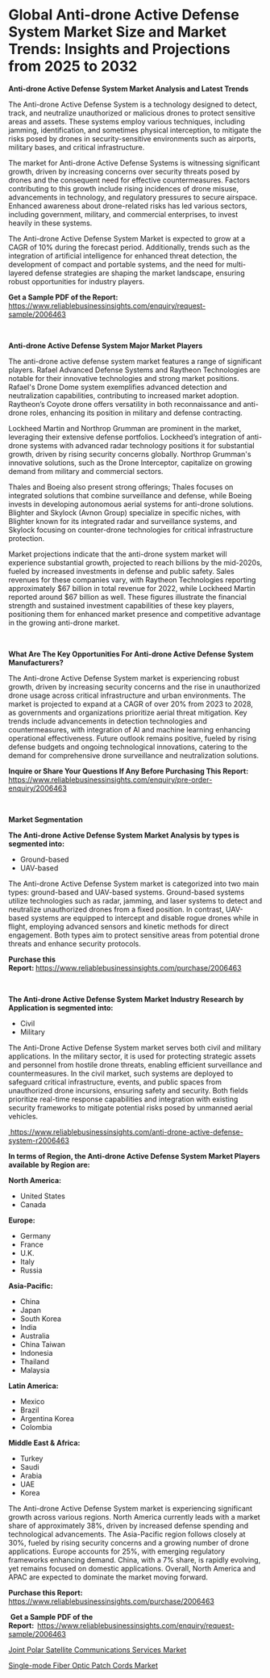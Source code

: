 <p><h1>Global Anti-drone Active Defense System Market Size and Market Trends: Insights and Projections from 2025 to 2032</h1></p><p><strong>Anti-drone Active Defense System Market Analysis and Latest Trends</strong></p>
<p><p>The Anti-drone Active Defense System is a technology designed to detect, track, and neutralize unauthorized or malicious drones to protect sensitive areas and assets. These systems employ various techniques, including jamming, identification, and sometimes physical interception, to mitigate the risks posed by drones in security-sensitive environments such as airports, military bases, and critical infrastructure.</p><p>The market for Anti-drone Active Defense Systems is witnessing significant growth, driven by increasing concerns over security threats posed by drones and the consequent need for effective countermeasures. Factors contributing to this growth include rising incidences of drone misuse, advancements in technology, and regulatory pressures to secure airspace. Enhanced awareness about drone-related risks has led various sectors, including government, military, and commercial enterprises, to invest heavily in these systems.</p><p>The Anti-drone Active Defense System Market is expected to grow at a CAGR of 10% during the forecast period. Additionally, trends such as the integration of artificial intelligence for enhanced threat detection, the development of compact and portable systems, and the need for multi-layered defense strategies are shaping the market landscape, ensuring robust opportunities for industry players.</p></p>
<p><strong>Get a Sample PDF of the Report:&nbsp;</strong> <a href="https://www.reliablebusinessinsights.com/enquiry/request-sample/2006463?utm_campaign=96&utm_medium=2&utm_source=Github&utm_content=ia&utm_term=15022025&utm_id=anti-drone-active-defense-system">https://www.reliablebusinessinsights.com/enquiry/request-sample/2006463</a></p>
<p>&nbsp;</p>
<p><strong>Anti-drone Active Defense System Major Market Players</strong></p>
<p><p>The anti-drone active defense system market features a range of significant players. Rafael Advanced Defense Systems and Raytheon Technologies are notable for their innovative technologies and strong market positions. Rafael's Drone Dome system exemplifies advanced detection and neutralization capabilities, contributing to increased market adoption. Raytheon’s Coyote drone offers versatility in both reconnaissance and anti-drone roles, enhancing its position in military and defense contracting.</p><p>Lockheed Martin and Northrop Grumman are prominent in the market, leveraging their extensive defense portfolios. Lockheed’s integration of anti-drone systems with advanced radar technology positions it for substantial growth, driven by rising security concerns globally. Northrop Grumman's innovative solutions, such as the Drone Interceptor, capitalize on growing demand from military and commercial sectors.</p><p>Thales and Boeing also present strong offerings; Thales focuses on integrated solutions that combine surveillance and defense, while Boeing invests in developing autonomous aerial systems for anti-drone solutions. Blighter and Skylock (Avnon Group) specialize in specific niches, with Blighter known for its integrated radar and surveillance systems, and Skylock focusing on counter-drone technologies for critical infrastructure protection.</p><p>Market projections indicate that the anti-drone system market will experience substantial growth, projected to reach billions by the mid-2020s, fueled by increased investments in defense and public safety. Sales revenues for these companies vary, with Raytheon Technologies reporting approximately $67 billion in total revenue for 2022, while Lockheed Martin reported around $67 billion as well. These figures illustrate the financial strength and sustained investment capabilities of these key players, positioning them for enhanced market presence and competitive advantage in the growing anti-drone market.</p></p>
<p>&nbsp;</p>
<p><strong>What Are The Key Opportunities For Anti-drone Active Defense System Manufacturers?</strong></p>
<p><p>The Anti-drone Active Defense System market is experiencing robust growth, driven by increasing security concerns and the rise in unauthorized drone usage across critical infrastructure and urban environments. The market is projected to expand at a CAGR of over 20% from 2023 to 2028, as governments and organizations prioritize aerial threat mitigation. Key trends include advancements in detection technologies and countermeasures, with integration of AI and machine learning enhancing operational effectiveness. Future outlook remains positive, fueled by rising defense budgets and ongoing technological innovations, catering to the demand for comprehensive drone surveillance and neutralization solutions.</p></p>
<p><strong>Inquire or Share Your Questions If Any Before Purchasing This Report:</strong> <a href="https://www.reliablebusinessinsights.com/enquiry/pre-order-enquiry/2006463?utm_campaign=96&utm_medium=2&utm_source=Github&utm_content=ia&utm_term=15022025&utm_id=anti-drone-active-defense-system">https://www.reliablebusinessinsights.com/enquiry/pre-order-enquiry/2006463</a></p>
<p>&nbsp;</p>
<p><strong>Market Segmentation</strong></p>
<p><strong>The Anti-drone Active Defense System Market Analysis by types is segmented into:</strong></p>
<p><ul><li>Ground-based</li><li>UAV-based</li></ul></p>
<p><p>The Anti-drone Active Defense System market is categorized into two main types: ground-based and UAV-based systems. Ground-based systems utilize technologies such as radar, jamming, and laser systems to detect and neutralize unauthorized drones from a fixed position. In contrast, UAV-based systems are equipped to intercept and disable rogue drones while in flight, employing advanced sensors and kinetic methods for direct engagement. Both types aim to protect sensitive areas from potential drone threats and enhance security protocols.</p></p>
<p><strong>Purchase this Report:&nbsp;</strong><a href="https://www.reliablebusinessinsights.com/purchase/2006463?utm_campaign=96&utm_medium=2&utm_source=Github&utm_content=ia&utm_term=15022025&utm_id=anti-drone-active-defense-system">https://www.reliablebusinessinsights.com/purchase/2006463</a></p>
<p>&nbsp;</p>
<p><strong>The Anti-drone Active Defense System Market Industry Research by Application is segmented into:</strong></p>
<p><ul><li>Civil</li><li>Military</li></ul></p>
<p><p>The Anti-Drone Active Defense System market serves both civil and military applications. In the military sector, it is used for protecting strategic assets and personnel from hostile drone threats, enabling efficient surveillance and countermeasures. In the civil market, such systems are deployed to safeguard critical infrastructure, events, and public spaces from unauthorized drone incursions, ensuring safety and security. Both fields prioritize real-time response capabilities and integration with existing security frameworks to mitigate potential risks posed by unmanned aerial vehicles.</p></p>
<p><a href="https://www.reliablebusinessinsights.com/anti-drone-active-defense-system-r2006463?utm_campaign=96&utm_medium=2&utm_source=Github&utm_content=ia&utm_term=15022025&utm_id=anti-drone-active-defense-system">&nbsp;https://www.reliablebusinessinsights.com/anti-drone-active-defense-system-r2006463</a></p>
<p><strong>In terms of Region, the Anti-drone Active Defense System Market Players available by Region are:</strong></p>
<p>
    <p> <strong> North America: </strong>
        <ul>
            <li>United States</li>
            <li>Canada</li>
        </ul>
        </p> 
    <p> <strong> Europe: </strong>
        <ul>
            <li>Germany</li>
            <li>France</li>
            <li>U.K.</li>
            <li>Italy</li>
            <li>Russia</li>
        </ul>
        </p> 
    <p> <strong> Asia-Pacific: </strong>
        <ul>
            <li>China</li>
            <li>Japan</li>
            <li>South Korea</li>
            <li>India</li>
            <li>Australia</li>
            <li>China Taiwan</li>
            <li>Indonesia</li>
            <li>Thailand</li>
            <li>Malaysia</li>
        </ul>
        </p> 
    <p> <strong> Latin America: </strong>
        <ul>
            <li>Mexico</li>
            <li>Brazil</li>
            <li>Argentina Korea</li>
            <li>Colombia</li>
        </ul>
        </p> 
    <p> <strong> Middle East & Africa: </strong>
        <ul>
            <li>Turkey</li>
            <li>Saudi</li>
            <li>Arabia</li>
            <li>UAE</li>
            <li>Korea</li>
        </ul>
    </p>
    </p>
<p><p>The Anti-drone Active Defense System market is experiencing significant growth across various regions. North America currently leads with a market share of approximately 38%, driven by increased defense spending and technological advancements. The Asia-Pacific region follows closely at 30%, fueled by rising security concerns and a growing number of drone applications. Europe accounts for 25%, with emerging regulatory frameworks enhancing demand. China, with a 7% share, is rapidly evolving, yet remains focused on domestic applications. Overall, North America and APAC are expected to dominate the market moving forward.</p></p>
<p><strong>Purchase this Report: </strong><a href="https://www.reliablebusinessinsights.com/purchase/2006463?utm_campaign=96&utm_medium=2&utm_source=Github&utm_content=ia&utm_term=15022025&utm_id=anti-drone-active-defense-system">https://www.reliablebusinessinsights.com/purchase/2006463</a></p>
<p>&nbsp;<strong>Get a Sample PDF of the Report:&nbsp;&nbsp;</strong><a href="https://www.reliablebusinessinsights.com/enquiry/request-sample/2006463?utm_campaign=96&utm_medium=2&utm_source=Github&utm_content=ia&utm_term=15022025&utm_id=anti-drone-active-defense-system">https://www.reliablebusinessinsights.com/enquiry/request-sample/2006463</a></p>
<p><strong></strong></p>
<p><p><a href="https://github.com/wwwkeltoum/Market-Research-Report-List-5/blob/main/joint-polar-satellite-communications-services-market.md?utm_campaign=96&utm_medium=2&utm_source=Github&utm_content=ia&utm_term=15022025&utm_id=anti-drone-active-defense-system">Joint Polar Satellite Communications Services Market</a></p><p><a href="https://github.com/jamesgomez337/Market-Research-Report-List-1/blob/main/single-mode-fiber-optic-patch-cords-market.md?utm_campaign=96&utm_medium=2&utm_source=Github&utm_content=ia&utm_term=15022025&utm_id=anti-drone-active-defense-system">Single-mode Fiber Optic Patch Cords Market</a></p></p>